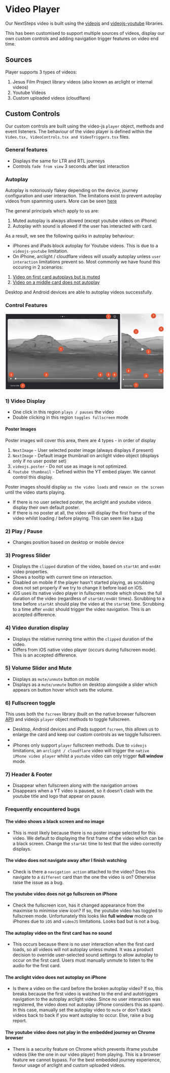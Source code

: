 # Video Player

Our NextSteps video is built using the [videojs](https://github.com/videojs/video.js) and [videojs-youtube](https://github.com/videojs/videojs-youtube) libraries.

This has been customised to support multiple sources of videos, display our own custom controls and adding navigation trigger features on video end time.

## Sources

Player supports 3 types of videos:

1. Jesus Film Project library videos (also known as arclight or internal videos)
2. Youtube Videos
3. Custom uploaded videos (cloudflare)

## Custom Controls

Our custom controls are built using the video-js `player` object, methods and event listeners. The behaviour of the video player is defined within the `Video.tsx, VideoControls.tsx and VideoTriggers.tsx` files.

### General features

- Displays the same for LTR and RTL journeys
- Controls `fade from view` 3 seconds after last interaction

### Autoplay

Autoplay is notoriously flakey depending on the device, journey configuration and user interaction. The limitations exist to prevent autoplay videos from spamming users. More can be seen [here](https://developer.chrome.com/blog/autoplay/)

The general principals which apply to us are:

1. Muted autoplay is always allowed (except youtube videos on iPhone)
2. Autoplay with sound is allowed if the user has interacted with card.

As a result, we see the following quirks in autoplay behaviour:

- iPhones and iPads block autoplay for Youtube videos. This is due to a `videojs-youtube` limitation.
- On iPhone, arclight / cloudflare videos will usually autoplay unless `user interaction` limitations prevent so. Most commonly we have found this occuring in 2 scenarios:

1. [Video on first card autoplays but is muted](#the-autoplay-video-on-the-first-card-has-no-sound)
2. [Video on a middle card does not autoplay](#the-arclight-video-does-not-autoplay-on-iphone)

Desktop and Android devices are able to autoplay videos successfully.

### Control Features

![Desktop and Mobile Custom Controls](./custom-controls.png)

### 1) Video Display

- One click in this region `plays / pauses` the video
- Double clicking in this region `toggles fullscreen` mode

#### **Poster Images**

Poster images will cover this area, there are 4 types - in order of display

1. `NextImage` - User selected poster image (always displays if present)
2. `NextImage` - Default image thumbnail on arclight video object (displays only if no user poster set)
3. `videojs.poster` - Do not use as image is not optimized.
4. `Youtube thumbnail` - Defined within the YT embed player. We cannot control this display.

Poster images should display `as the video loads` and `remain on the screen` until the video starts playing.

- If there is no user selected poster, the arclight and youtube videos display their own default poster.
- If there is no poster at all, the video will display the first frame of the video whilst loading / before playing. This can seem like a [bug](#faqs)

### 2) Play / Pause

- Changes position based on desktop or mobile device

### 3) Progress Slider

- Displays the `clipped` duration of the video, based on `startAt` and `endAt` video properties.
- Shows a tooltip with current time on interaction.
- Disabled on mobile if the player hasn't started playing, as scrubbing does not set properly if we try to change it before load on iOS.
- iOS uses its native video player in fullscreen mode which shows the full duration of the video (regardless of `startAt/endAt` times).
  Scrubbing to a time before `startAt` should play the video at the `startAt` time. Scrubbing to a time after `endAt` should trigger the video navigation. This is an accepted difference.

### 4) Video duration display

- Displays the relative running time within the `clipped` duration of the video.
- Differs from iOS native video player (occurs during fullscreen mode). This is an accepted difference.

### 5) Volume Slider and Mute

- Displays as `mute/unmute` button on mobile
- Displays as a `mute/unmute` button on desktop alongside a slider which appears on button hover which sets the volume.

### 6) Fullscreen toggle

This uses both the `fscreen` library (built on the native browser fullscreen [API](https://caniuse.com/fullscreen)) and videojs `player` object methods to toggle fullscreen.

- Desktop, Android devices and iPads support `fscreen`, this allows us to enlarge the card and keep our custom controls as we toggle fullscreen.
-
- iPhones only support `player` fullscreen methods. Due to `videojs` limitations, an `arclight / cloudflare` video will trigger the `native iPhone video player` whilst a `youtube` video can only trigger **full window** mode.

### 7) Header & Footer

- Disappear when fullscreen along with the navigation arrows
- Disappears when a YT video is paused, so it doesn't clash with the youtube title and logo that appear on pause.

### Frequently encountered bugs

#### **The video shows a black screen and no image**

- This is most likely because there is no poster image selected for this video. We default to displaying the first frame of the video which can be a black screen. Change the `startAt` time to test that the video correctly displays.

#### **The video does not navigate away after I finish watching**

- Check is there a `navigation action` attached to the video? Does this navigate to a `different` card than the one the video is on? Otherwise raise the issue as a bug.

#### **The youtube video does not go fullscreen on iPhone**

- Check the fullscreen icon, has it changed appearance from the maximise to minimise view icon? If so, the youtube video has toggled to fullscreen mode. Unfortunately this looks like **full window** mode on iPhones due to `iOS` and `videoJS` limitations. Looks bad but is not a bug.

#### **The autoplay video on the first card has no sound**

- This occurs because there is no user interaction when the first card loads, so all videos will not autoplay unless muted. It was a product decision to override user-selected sound settings to allow autoplay to occur on the first card. Users must manually unmute to listen to the audio for the first card.

#### **The arclight video does not autoplay on iPhone**

- Is there a video on the card before the broken autoplay video? If so, this breaks because the first video is watched to the end and autotriggers navigation to the autoplay arclight video. Since no user interaction was registered, the video does not autoplay (iPhone considers this as spam). In this case, manually set the autoplay video to `mute` or don't stack videos back to back if you want autoplay to occur. Else, raise a bug report.

#### **The youtube video does not play in the embedded journey on Chrome browser**

- There is a security feature on Chrome which prevents iframe youtube videos (like the one in our video player) from playing. This is a browser feature we cannot bypass. For the best embedded journey experience, favour usage of arclight and custom uploaded videos.
